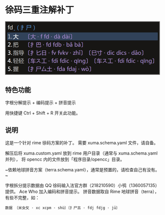 # 徐码三重注解补丁

![效果图](demo.png)

## 特色功能

字根分解提示 + 编码提示 + 拼音提示

用快捷键 Ctrl + Shift + R 开关此功能。

## 说明

这是一个针对 rime 徐码方案的补丁。
需要 xuma.schema.yaml 文件，请自备。

解压后将 xuma.custom.yaml 放到 rime 用户目录（通常与 xuma.schema.yaml 并列），
将 opencc 内的文件放到「程序目录/opencc」目录。

~依赖地球拼音方案（terra.schema.yaml），通常是预置的，请检查自己有没有。~

字根拆分提示数据由 QQ 徐码输入法官方群（218210590）小鸮（1360057135）提供。
Ace Who 加入编码和拼音提示。
拼音数据取自 Rime 地球拼音（terra），有些不完整，如：

```
数据 〔米女攵 · xc xcpm · shù〕〔扌尸古 · fdj fdjg · jū〕
```
